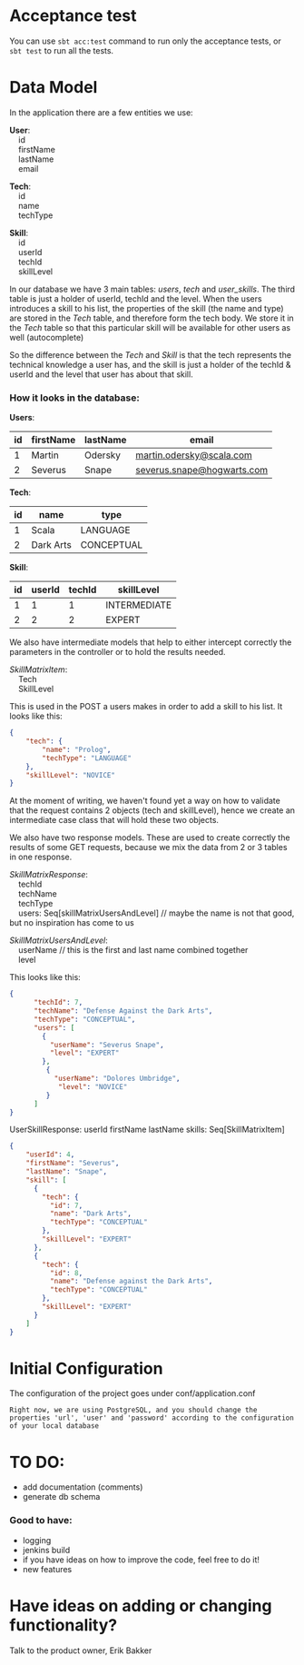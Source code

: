 # Acceptance test
You can use `sbt acc:test` command to run only the acceptance tests, or `sbt test` to run all the tests.

# Data Model
In the application there are a few entities we use:

**User**:  
&nbsp;&nbsp;&nbsp;&nbsp;id  
&nbsp;&nbsp;&nbsp;&nbsp;firstName  
&nbsp;&nbsp;&nbsp;&nbsp;lastName  
&nbsp;&nbsp;&nbsp;&nbsp;email  

**Tech**:  
&nbsp;&nbsp;&nbsp;&nbsp;id  
&nbsp;&nbsp;&nbsp;&nbsp;name  
&nbsp;&nbsp;&nbsp;&nbsp;techType  

**Skill**:  
&nbsp;&nbsp;&nbsp;&nbsp;id  
&nbsp;&nbsp;&nbsp;&nbsp;userId  
&nbsp;&nbsp;&nbsp;&nbsp;techId  
&nbsp;&nbsp;&nbsp;&nbsp;skillLevel  

In our database we have 3 main tables: *users*, *tech* and *user_skills*.
The third table is just a holder of userId, techId and the level.
When the users introduces a skill to his list, the properties of the skill (the name and type) are stored in the *Tech* table, and therefore form the tech body.
We store it in the *Tech* table so that this particular skill will be available for other users as well (autocomplete)

So the difference between the *Tech* and *Skill* is that the tech represents the technical knowledge a user has, and the skill is just a holder of the techId & userId and the level that user has about that skill.

### How it looks in the database:
**Users**:  

|id      | firstName | lastName  | email                       |
|--------|-----------|-----------|-----------------------------|
|1       | Martin     | Odersky  | martin.odersky@scala.com |
|2       | Severus   | Snape     | severus.snape@hogwarts.com  |

**Tech**:  

|id      | name      | type       |
|--------|-----------|------------|
|1       | Scala     | LANGUAGE   |
|2       | Dark Arts | CONCEPTUAL |

**Skill**:  

|id      | userId    | techId    | skillLevel  |
|--------|-----------|-----------|-------------|
|1       | 1         | 1         | INTERMEDIATE |
|2       | 2         | 2         | EXPERT   |

We also have intermediate models that help to either intercept correctly the parameters in the controller or to hold the results needed.

*SkillMatrixItem*:  
&nbsp;&nbsp;&nbsp;&nbsp;Tech  
&nbsp;&nbsp;&nbsp;&nbsp;SkillLevel

This is used in the POST a users makes in order to add a skill to his list. It looks like this:
```json 
{
	"tech": {
		"name": "Prolog",
		"techType": "LANGUAGE"
	},
	"skillLevel": "NOVICE"
}
```

At the moment of writing, we haven't found yet a way on how to validate that the request contains 2 objects (tech and skillLevel), hence we create an intermediate case class that will hold these two objects.

We also have two response models. These are used to create correctly the results of some GET requests, because we mix the data from 2 or 3 tables in one response.

*SkillMatrixResponse*:  
&nbsp;&nbsp;&nbsp;&nbsp;techId  
&nbsp;&nbsp;&nbsp;&nbsp;techName  
&nbsp;&nbsp;&nbsp;&nbsp;techType  
&nbsp;&nbsp;&nbsp;&nbsp;users: Seq[skillMatrixUsersAndLevel] // maybe the name is not that good, but no inspiration has come to us

*SkillMatrixUsersAndLevel*:  
&nbsp;&nbsp;&nbsp;&nbsp;userName // this is the first and last name combined together  
&nbsp;&nbsp;&nbsp;&nbsp;level

This looks like this:
```json
{
      "techId": 7,
      "techName": "Defense Against the Dark Arts",
      "techType": "CONCEPTUAL",
      "users": [
        {
          "userName": "Severus Snape",
          "level": "EXPERT"
        },
         {
           "userName": "Dolores Umbridge",
            "level": "NOVICE"
         }
      ]
}
```

UserSkillResponse:
    userId
    firstName
    lastName
    skills: Seq[SkillMatrixItem]

```json
{
    "userId": 4,
    "firstName": "Severus",
    "lastName": "Snape",
    "skill": [
      {
        "tech": {
          "id": 7,
          "name": "Dark Arts",
          "techType": "CONCEPTUAL"
        },
        "skillLevel": "EXPERT"
      },
      {
        "tech": {
          "id": 8,
          "name": "Defense against the Dark Arts",
          "techType": "CONCEPTUAL"
        },
        "skillLevel": "EXPERT"
      }
    ]
}
```
# Initial Configuration
The configuration of the project goes under conf/application.conf  
```<code>
Right now, we are using PostgreSQL, and you should change the properties 'url', 'user' and 'password' according to the configuration of your local database
```
# TO DO:
- add documentation (comments)
- generate db schema

### Good to have:
- logging
- jenkins build
- if you have ideas on how to improve the code, feel free to do it!
- new features

# Have ideas on adding or changing functionality?
Talk to the product owner, Erik Bakker